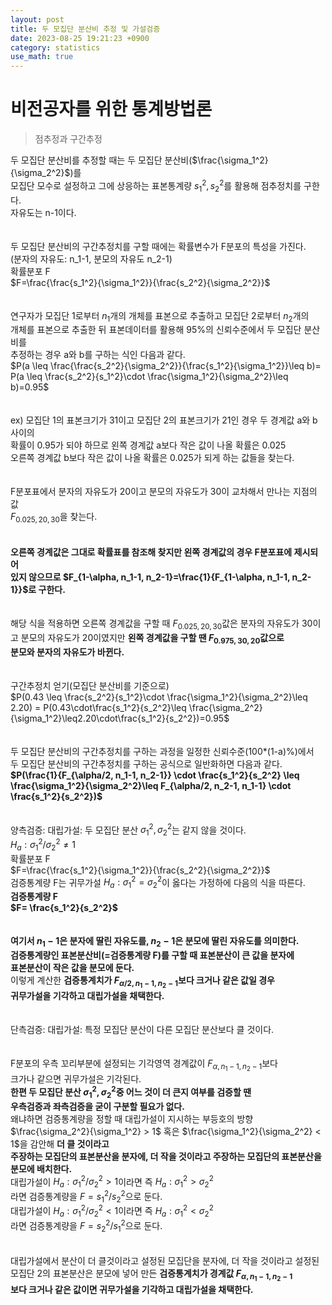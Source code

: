 ```yaml
---
layout: post
title: 두 모집단 분산비 추정 및 가설검증  
date: 2023-08-25 19:21:23 +0900
category: statistics 
use_math: true
---
```

# 비전공자를 위한 통계방법론    
> 점추정과 구간추정  
    
두 모집단 분산비를 추정할 때는 두 모집단 분산비($\frac{\sigma_1^2}{\sigma_2^2}$)를  
모집단 모수로 설정하고 그에 상응하는 표본통계량 $s_1^2,s_2^2$를 활용해 점추정치를 구한다.  
자유도는 n-1이다.  
<br>  
두 모집단 분산비의 구간추정치를 구할 때에는 확률변수가 F분포의 특성을 가진다.  
(분자의 자유도: n_1-1, 분모의 자유도 n_2-1)  
확률분포 F  
$F=\frac{\frac{s_1^2}{\sigma_1^2}}{\frac{s_2^2}{\sigma_2^2}}$  
<br>    
연구자가 모집단 1로부터 $n_1$개의 개체를 표본으로 추출하고 모집단 2로부터 $n_2$개의  
개체를 표본으로 추출한 뒤 표본데이터를 활용해 95%의 신뢰수준에서 두 모집단 분산비를  
추정하는 경우 a와 b를 구하는 식인 다음과 같다.  
$P(a \leq \frac{\frac{s_2^2}{\sigma_2^2}}{\frac{s_1^2}{\sigma_1^2}}\leq b)= P(a \leq \frac{s_2^2}{s_1^2}\cdot \frac{\sigma_1^2}{\sigma_2^2}\leq b)=0.95$  
<br>  
ex) 모집단 1의 표본크기가 31이고 모집단 2의 표본크기가 21인 경우 두 경계값 a와 b사이의  
확률이 0.95가 되야 하므로 왼쪽 경계값 a보다 작은 값이 나올 확률은 0.025  
오른쪽 경계값 b보다 작은 값이 나올 확률은 0.025가 되게 하는 값들을 찾는다.  
<br>    
F분포표에서 분자의 자유도가 20이고 분모의 자유도가 30이 교차해서 만나는 지점의 값  
$F_{0.025, 20, 30}$을 찾는다.  
<br>  
**오른쪽 경계값은 그대로 확률표를 참조해 찾지만 왼쪽 경계값의 경우 F분포표에 제시되어**  
**있지 않으므로 $F_{1-\alpha, n_1-1, n_2-1}=\frac{1}{F_{1-\alpha, n_1-1, n_2-1}}$로 구한다.**  
<br>  
해당 식을 적용하면 오른쪽 경계값을 구할 때 $F_{0.025,20,30}$값은 분자의 자유도가 30이고 분모의 자유도가 20이였지만 **왼쪽 경계값을 구할 땐 $F_{0.975,30,20}$값으로**  
**분모와 분자의 자유도가 바뀐다.**  
<br>    
구간추정치 얻기(모집단 분산비를 기준으로)  
$P(0.43 \leq \frac{s_2^2}{s_1^2}\cdot \frac{\sigma_1^2}{\sigma_2^2}\leq 2.20) = P(0.43\cdot\frac{s_1^2}{s_2^2}\leq \frac{\sigma_2^2}{\sigma_1^2}\leq2.20\cdot\frac{s_1^2}{s_2^2})=0.95$  
<br>  
두 모집단 분산비의 구간추정치를 구하는 과정을 일정한 신뢰수준(100*(1-a)%)에서  
두 모집단 분산비의 구간추정치를 구하는 공식으로 일반화하면 다음과 같다.  
**$P(\frac{1}{F_{\alpha/2, n_1-1, n_2-1}} \cdot \frac{s_1^2}{s_2^2} \leq \frac{\sigma_1^2}{\sigma_2^2}\leq F_{\alpha/2, n_2-1, n_1-1} \cdot \frac{s_1^2}{s_2^2})$**  
<br>    
양측검증:
대립가설: 두 모집단 분산 $\sigma_1^2, \sigma_2^2$는 같지 않을 것이다.  
$H_a:\sigma_1^2/\sigma_2^2\neq 1$  
확률분포 F  
$F=\frac{\frac{s_1^2}{\sigma_1^2}}{\frac{s_2^2}{\sigma_2^2}}$   
검증통계량 F는 귀무가설 $H_a: \sigma_1^2=\sigma_2^2$이 옳다는 가정하에 다음의 식을 따른다.  
**검증통계량 F**  
**$F= \frac{s_1^2}{s_2^2}$**  
<br>  
**여기서 $n_1-1$은 분자에 딸린 자유도를, $n_2-1$은 분모에 딸린 자유도를 의미한다.**  
**검증통계량인 표본분산비(=검증통계량 F)를 구할 때 표본분산이 큰 값을 분자에**  
**표본분산이 작은 값을 분모에 둔다.**  
이렇게 계산한 **검증통계치가 $F_{\alpha/2, n_1-1, n_2-1}$보다 크거나 같은 값일 경우**  
**귀무가설을 기각하고 대립가설을 채택한다.**  
<br>    
단측검증:
대립가설: 특정 모집단 분산이 다른 모집단 분산보다 클 것이다.  
<br>  
F분포의 우측 꼬리부분에 설정되는 기각영역 경계값이 $F_{\alpha, n_1-1, n_2-1}$보다  
크가나 같으면 귀무가설은 기각된다.  
**한편 두 모집단 분산 $\sigma_1^2, \sigma_2^2$중 어느 것이 더 큰지 여부를 검증할 땐**  
**우측검증과 좌측검증을 굳이 구분할 필요가 없다.**  
왜냐하면 검증통계량을 정할 때 대립가설이 지시하는 부등호의 방향 $\frac{\sigma_2^2}{\sigma_1^2} > 1$ 혹은 $\frac{\sigma_1^2}{\sigma_2^2} < 1$을 감안해 **더 클 것이라고**  
**주장하는 모집단의 표본분산을 분자에, 더 작을 것이라고 주장하는 모집단의 표본분산을**  
**분모에 배치한다.**  
대립가설이 $H_a:\sigma_1^2/\sigma_2^2 > 1$이라면 즉 $H_a:\sigma_1^2 > \sigma_2^2$  
라면 검증통계량을 $F=s_1^2/s_2^2$으로 둔다.   
대립가설이 $H_a:\sigma_1^2/\sigma_2^2 < 1$이라면 즉 $H_a:\sigma_1^2 < \sigma_2^2$  
라면 검증통계량을 $F=s_2^2/s_1^2$으로 둔다.   
<br>    
대립가설에서 분산이 더 클것이라고 설정된 모집단을 분자에, 더 작을 것이라고 설정된  
모집단 2의 표본분산은 분모에 넣어 만든 **검증통계치가 경계값 $F_{\alpha, n_1-1, n_2-1}$**  
**보다 크거나 같은 값이면 귀무가설을 기각하고 대립가설을 채택한다.**  


